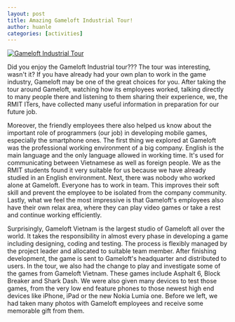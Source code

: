```yaml
---
layout: post
title: Amazing Gameloft Industrial Tour!
author: huanle
categories: [activities]
---
```


[![Gameloft Industrial
Tour](http://rmitc.org/wp-content/uploads/2013/04/dfasdf-300x76.jpg)](http://rmitc.org/wp-content/uploads/2013/04/dfasdf.jpg)

Did you enjoy the Gameloft Industrial tour??? The tour was interesting, wasn't it? If you have
already had your own plan to work in the game industry, Gameloft may be one of the great choices
for you. After taking the tour around Gameloft, watching how its employees worked, talking directly
to many people there and listening to them sharing their experience, we, the RMIT ITers, have
collected many useful information in preparation for our future job.

Moreover, the friendly employees there also helped us know about the important role of programmers
(our job) in developing mobile games, especially the smartphone ones. The first thing we explored
at Gameloft was the professional working environment of a big company. English is the main language
and the only language allowed in working time. It's used for communicating between Vietnamese as
well as foreign people. We as the RMIT students found it very suitable for us because we have
already studied in an English environment. Next, there was nobody who worked alone at Gameloft.
Everyone has to work in team. This improves their soft skill and prevent the employee to be
isolated from the company community. Lastly, what we feel the most impressive is that Gameloft's
employees also have their own relax area, where they can play video games or take a rest and
continue working efficiently.

Surprisingly, Gameloft Vietnam is the largest studio of Gameloft all over the world. It takes the
responsibility in almost every phase in developing a game including designing, coding and testing.
The process is flexibly managed by the project leader and allocated to suitable team member. After
finishing development, the game is sent to Gameloft's headquarter and distributed to users. In the
tour, we also had the change to play and investigate some of the games from Gameloft Vietnam. These
games include Asphalt 6, Block Breaker and Shark Dash. We were also given many devices to test
those games, from the very low end feature phones to those newest high end devices like iPhone,
iPad or the new Nokia Lumia one.  Before we left, we had taken many photos with Gameloft employees
and receive some memorable gift from them.
